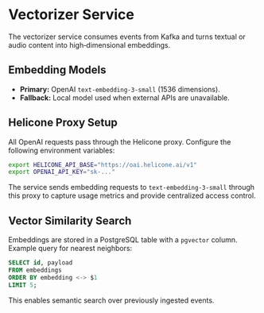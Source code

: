 # Vectorizer Service

The vectorizer service consumes events from Kafka and turns textual or audio content into high‑dimensional embeddings.

## Embedding Models

- **Primary:** OpenAI `text-embedding-3-small` (1536 dimensions).
- **Fallback:** Local model used when external APIs are unavailable.

## Helicone Proxy Setup

All OpenAI requests pass through the Helicone proxy. Configure the following environment variables:

```bash
export HELICONE_API_BASE="https://oai.helicone.ai/v1"
export OPENAI_API_KEY="sk-..."
```

The service sends embedding requests to `text-embedding-3-small` through this proxy to capture usage metrics and provide centralized access control.

## Vector Similarity Search

Embeddings are stored in a PostgreSQL table with a `pgvector` column. Example query for nearest neighbors:

```sql
SELECT id, payload
FROM embeddings
ORDER BY embedding <-> $1
LIMIT 5;
```

This enables semantic search over previously ingested events.
